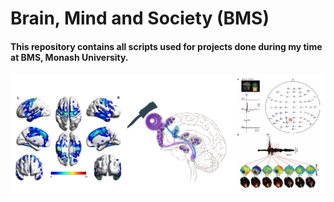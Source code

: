 # Brain, Mind and Society (BMS)

#### This repository contains all scripts used for projects done during my time at BMS, Monash University.

![TradeSignal](https://github.com/TribThapa/BMS_Collection/blob/main/Images/fMRI_TMS_EEG.JPG)
